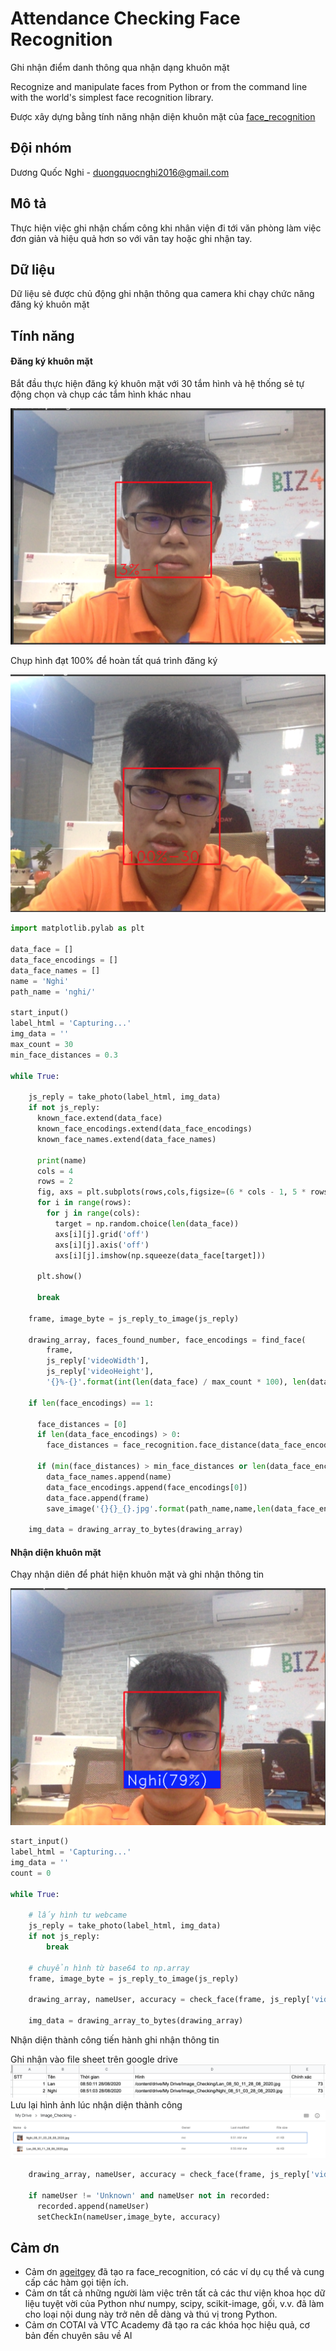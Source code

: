 # Attendance Checking Face Recognition

Ghi nhận điểm danh thông qua nhận dạng khuôn mặt 

Recognize and manipulate faces from Python or from the command line with
the world's simplest face recognition library.

Được xây dựng bằng tính năng nhận diện khuôn mặt của [face_recognition](http://https://github.com/ageitgey/face_recognition/)

## Đội nhóm
Dương Quốc Nghi - duongquocnghi2016@gmail.com

## Mô tả
Thực hiện việc ghi nhận chấm công khi nhân viện đi tới văn phòng làm việc đơn giản và hiệu quả hơn so với vân tay hoặc ghi nhận tay.

## Dữ liệu
Dữ liệu sẻ được chủ động ghi nhận thông qua camera khi chạy chức năng đăng ký khuôn mặt
![]()

## Tính năng

#### Đăng ký khuôn mặt

Bắt đầu thực hiện đăng ký khuôn mặt với 30 tắm hình và hệ thống sẻ tự động chọn và chụp các tắm hình khác nhau

![](https://github.com/DuongQuocNghi/attendance_checking_face_recognition/blob/master/image_demo/dang_ky_khuon_mat.png?raw=true)

Chụp hình đạt 100% để hoàn tất quá trình đăng ký

![](https://github.com/DuongQuocNghi/attendance_checking_face_recognition/blob/master/image_demo/dang_ky_khuon_mat_100.png?raw=true)

```python
import matplotlib.pylab as plt

data_face = [] 
data_face_encodings = []
data_face_names = []
name = 'Nghi'
path_name = 'nghi/'

start_input() 
label_html = 'Capturing...'
img_data = ''
max_count = 30
min_face_distances = 0.3

while True:
  
    js_reply = take_photo(label_html, img_data)  
    if not js_reply:
      known_face.extend(data_face)
      known_face_encodings.extend(data_face_encodings)
      known_face_names.extend(data_face_names)

      print(name)
      cols = 4
      rows = 2
      fig, axs = plt.subplots(rows,cols,figsize=(6 * cols - 1, 5 * rows - 1))
      for i in range(rows):
        for j in range(cols):
          target = np.random.choice(len(data_face))
          axs[i][j].grid('off')
          axs[i][j].axis('off')
          axs[i][j].imshow(np.squeeze(data_face[target]))

      plt.show()

      break

    frame, image_byte = js_reply_to_image(js_reply) 

    drawing_array, faces_found_number, face_encodings = find_face(
        frame, 
        js_reply['videoWidth'], 
        js_reply['videoHeight'], 
        '{}%-{}'.format(int(len(data_face) / max_count * 100), len(data_face)))
        
    if len(face_encodings) == 1:
      
      face_distances = [0]
      if len(data_face_encodings) > 0:
        face_distances = face_recognition.face_distance(data_face_encodings, face_encodings[0]) 

      if (min(face_distances) > min_face_distances or len(data_face_encodings) == 0) and len(data_face_encodings) < max_count:
        data_face_names.append(name)
        data_face_encodings.append(face_encodings[0])
        data_face.append(frame)
        save_image('{}{}_{}.jpg'.format(path_name,name,len(data_face_encodings)),image_byte)

    img_data = drawing_array_to_bytes(drawing_array) 
```

#### Nhận diện khuôn mặt

Chạy nhận diên để phát hiện khuôn mặt và ghi nhận thông tin

![](https://github.com/DuongQuocNghi/attendance_checking_face_recognition/blob/master/image_demo/nhan_dien_khuon_mat.png?raw=true)

```python
start_input()  
label_html = 'Capturing...'
img_data = ''
count = 0 

while True:
  
    # lấy hình tư webcame 
    js_reply = take_photo(label_html, img_data)           
    if not js_reply:
        break

    # chuyển hình từ base64 to np.array
    frame, image_byte = js_reply_to_image(js_reply)

    drawing_array, nameUser, accuracy = check_face(frame, js_reply['videoWidth'], js_reply['videoHeight']) 

    img_data = drawing_array_to_bytes(drawing_array)   
```

Nhận diện thành công tiến hành ghi nhận thông tin

Ghi nhận vào file sheet trên google drive
![](https://github.com/DuongQuocNghi/attendance_checking_face_recognition/blob/master/image_demo/ghi_nhan_thong_tin_tren_sheet.png?raw=true)
Lưu lại hình ảnh lúc nhận diện thành công
![](https://github.com/DuongQuocNghi/attendance_checking_face_recognition/blob/master/image_demo/ghi_nhan_hinh_anh_checking.png?raw=true)

```python
    drawing_array, nameUser, accuracy = check_face(frame, js_reply['videoWidth'], js_reply['videoHeight'])   

    if nameUser != 'Unknown' and nameUser not in recorded:
      recorded.append(nameUser)
      setCheckIn(nameUser,image_byte, accuracy) 
```

## Cảm ơn

* Cảm ơn [ageitgey](https://https://github.com/ageitgey) đã tạo ra face_recognition, có các ví dụ cụ thể và cung cấp các hàm gọi tiện ích.
* Cảm ơn tất cả những người làm việc trên tất cả các thư viện khoa học dữ liệu tuyệt vời của Python như numpy, scipy, scikit-image, gối, v.v. đã làm cho loại nội dung này trở nên dễ dàng và thú vị trong Python.
* Cảm ơn COTAI và VTC Academy đã tạo ra các khóa học hiệu quả, cơ bản đến chuyên sâu về AI